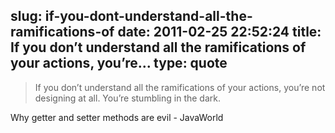 slug: if-you-dont-understand-all-the-ramifications-of
date: 2011-02-25 22:52:24
title: If you don’t understand all the ramifications of your actions, you’re...
type: quote
---

> If you don’t understand all the ramifications of your actions, you’re not designing at all. You’re stumbling in the dark.

Why getter and setter methods are evil - JavaWorld
